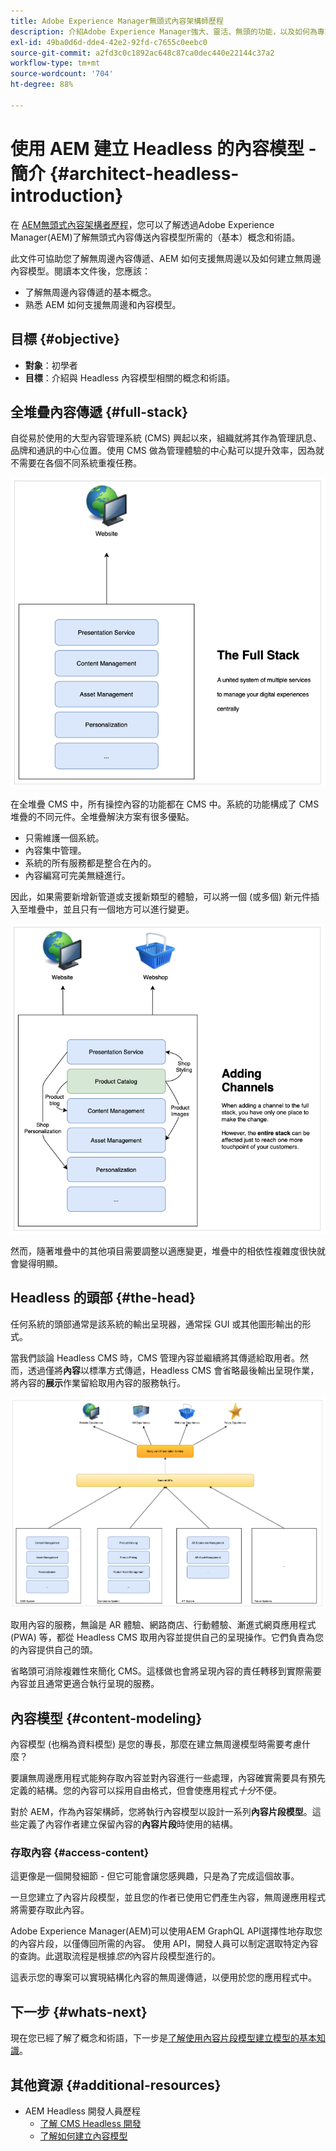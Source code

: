 ```yaml
---
title: Adobe Experience Manager無頭式內容架構師歷程
description: 介紹Adobe Experience Manager強大、靈活、無頭的功能，以及如何為專案建立內容模型。
exl-id: 49ba0d6d-dde4-42e2-92fd-c7655c0eebc0
source-git-commit: a2fd3c0c1892ac648c87ca0dec440e22144c37a2
workflow-type: tm+mt
source-wordcount: '704'
ht-degree: 88%

---
```


# 使用 AEM 建立 Headless 的內容模型 - 簡介 {#architect-headless-introduction}

在 [AEM無頭式內容架構者歷程](overview.md)，您可以了解透過Adobe Experience Manager(AEM)了解無頭式內容傳送內容模型所需的（基本）概念和術語。

此文件可協助您了解無周邊內容傳遞、AEM 如何支援無周邊以及如何建立無周邊內容模型。閱讀本文件後，您應該：

* 了解無周邊內容傳遞的基本概念。
* 熟悉 AEM 如何支援無周邊和內容模型。

## 目標 {#objective}

* **對象**：初學者
* **目標**：介紹與 Headless 內容模型相關的概念和術語。

## 全堆疊內容傳遞 {#full-stack}

自從易於使用的大型內容管理系統 (CMS) 興起以來，組織就將其作為管理訊息、品牌和通訊的中心位置。使用 CMS 做為管理體驗的中心點可以提升效率，因為就不需要在各個不同系統重複任務。

![傳統的全堆疊 CMS](/help/journey-headless/developer/assets/full-stack.png)

在全堆疊 CMS 中，所有操控內容的功能都在 CMS 中。系統的功能構成了 CMS 堆疊的不同元件。全堆疊解決方案有很多優點。

* 只需維護一個系統。
* 內容集中管理。
* 系統的所有服務都是整合在內的。
* 內容編寫可完美無縫進行。

因此，如果需要新增新管道或支援新類型的體驗，可以將一個 (或多個) 新元件插入至堆疊中，並且只有一個地方可以進行變更。

![將新管道加入到堆疊](/help/journey-headless/developer/assets/adding-channel.png)

然而，隨著堆疊中的其他項目需要調整以適應變更，堆疊中的相依性複雜度很快就會變得明顯。

## Headless 的頭部 {#the-head}

任何系統的頭部通常是該系統的輸出呈現器，通常採 GUI 或其他圖形輸出的形式。

當我們談論 Headless CMS 時，CMS 管理內容並繼續將其傳遞給取用者。然而，透過僅將&#x200B;**內容**&#x200B;以標準方式傳遞，Headless CMS 會省略最後輸出呈現作業，將內容的&#x200B;**展示**&#x200B;作業留給取用內容的服務執行。

![ Headless CMS](/help/journey-headless/developer/assets/headless-cms.png)

取用內容的服務，無論是 AR 體驗、網路商店、行動體驗、漸進式網頁應用程式 (PWA) 等，都從 Headless CMS 取用內容並提供自己的呈現操作。它們負責為您的內容提供自己的頭。

省略頭可消除複雜性來簡化 CMS。這樣做也會將呈現內容的責任轉移到實際需要內容並且通常更適合執行呈現的服務。

## 內容模型 {#content-modeling}

內容模型 (也稱為資料模型) 是您的專長，那麼在建立無周邊模型時需要考慮什麼？

要讓無周邊應用程式能夠存取內容並對內容進行一些處理，內容確實需要具有預先定義的結構。您的內容可以採用自由格式，但會使應用程式&#x200B;*十分*&#x200B;不便。

對於 AEM，作為內容架構師，您將執行內容模型以設計一系列&#x200B;**內容片段模型**。這些定義了內容作者建立保留內容的&#x200B;**內容片段**&#x200B;時使用的結構。

### 存取內容 {#access-content}

這更像是一個開發細節 - 但它可能會讓您感興趣，只是為了完成這個故事。

一旦您建立了內容片段模型，並且您的作者已使用它們產生內容，無周邊應用程式將需要存取此內容。

Adobe Experience Manager(AEM)可以使用AEM GraphQL API選擇性地存取您的內容片段，以僅傳回所需的內容。 使用 API，開發人員可以制定選取特定內容的查詢。此選取流程是根據&#x200B;*您的*&#x200B;內容片段模型進行的。

這表示您的專案可以實現結構化內容的無周邊傳遞，以便用於您的應用程式中。

## 下一步 {#whats-next}

現在您已經了解了概念和術語，下一步是[了解使用內容片段模型建立模型的基本知識](basics.md)。

## 其他資源 {#additional-resources}

* AEM Headless 開發人員歷程
   * [了解 CMS Headless 開發](/help/journey-headless/developer/learn-about.md)
   * [了解如何建立內容模型](/help/journey-headless/developer/model-your-content.md)
